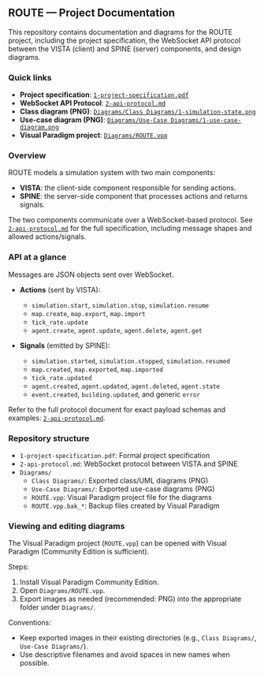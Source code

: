 ## ROUTE — Project Documentation

This repository contains documentation and diagrams for the ROUTE project, including the project specification, the WebSocket API protocol between the VISTA (client) and SPINE (server) components, and design diagrams.

### Quick links

- **Project specification**: [`1-project-specification.pdf`](./1-project-specification.pdf)
- **WebSocket API Protocol**: [`2-api-protocol.md`](./2-api-protocol.md)
- **Class diagram (PNG)**: [`Diagrams/Class Diagrams/1-simulation-state.png`](./Diagrams/Class%20Diagrams/1-simulation-state.png)
- **Use-case diagram (PNG)**: [`Diagrams/Use-Case Diagrams/1-use-case-diagram.png`](./Diagrams/Use-Case%20Diagrams/1-use-case-diagram.png)
- **Visual Paradigm project**: [`Diagrams/ROUTE.vpp`](./Diagrams/ROUTE.vpp)

### Overview

ROUTE models a simulation system with two main components:

- **VISTA**: the client-side component responsible for sending actions.
- **SPINE**: the server-side component that processes actions and returns signals.

The two components communicate over a WebSocket-based protocol. See [`2-api-protocol.md`](./2-api-protocol.md) for the full specification, including message shapes and allowed actions/signals.

### API at a glance

Messages are JSON objects sent over WebSocket.

- **Actions** (sent by VISTA):

  - `simulation.start`, `simulation.stop`, `simulation.resume`
  - `map.create`, `map.export`, `map.import`
  - `tick_rate.update`
  - `agent.create`, `agent.update`, `agent.delete`, `agent.get`

- **Signals** (emitted by SPINE):
  - `simulation.started`, `simulation.stopped`, `simulation.resumed`
  - `map.created`, `map.exported`, `map.imported`
  - `tick_rate.updated`
  - `agent.created`, `agent.updated`, `agent.deleted`, `agent.state`
  - `event.created`, `building.updated`, and generic `error`

Refer to the full protocol document for exact payload schemas and examples: [`2-api-protocol.md`](./2-api-protocol.md).

### Repository structure

- `1-project-specification.pdf`: Formal project specification
- `2-api-protocol.md`: WebSocket protocol between VISTA and SPINE
- `Diagrams/`
  - `Class Diagrams/`: Exported class/UML diagrams (PNG)
  - `Use-Case Diagrams/`: Exported use-case diagrams (PNG)
  - `ROUTE.vpp`: Visual Paradigm project file for the diagrams
  - `ROUTE.vpp.bak_*`: Backup files created by Visual Paradigm

### Viewing and editing diagrams

The Visual Paradigm project (`ROUTE.vpp`) can be opened with Visual Paradigm (Community Edition is sufficient).

Steps:

1. Install Visual Paradigm Community Edition.
2. Open `Diagrams/ROUTE.vpp`.
3. Export images as needed (recommended: PNG) into the appropriate folder under `Diagrams/`.

Conventions:

- Keep exported images in their existing directories (e.g., `Class Diagrams/`, `Use-Case Diagrams/`).
- Use descriptive filenames and avoid spaces in new names when possible.
